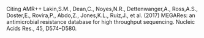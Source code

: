 Citing AMR++
Lakin,S.M., Dean,C., Noyes,N.R., Dettenwanger,A., Ross,A.S., Doster,E., Rovira,P., Abdo,Z., Jones,K.L., Ruiz,J., et al. (2017) MEGARes: an antimicrobial resistance database for high throughput sequencing. Nucleic Acids Res., 45, D574–D580.